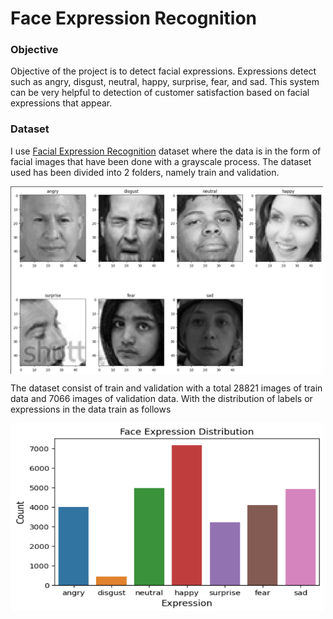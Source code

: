 # Face Expression Recognition

### Objective
Objective of the project is to detect facial expressions. Expressions detect such as angry, disgust, neutral, happy, surprise, fear, and sad. This system can be very helpful to detection of customer satisfaction based on facial expressions that appear.

### Dataset
I use [Facial Expression Recognition](https://docs.google.com/uc?export=download&confirm=t&id=1b4DZIS7VfBI_V8-DbpsaCP0ij8u1K3hJ) dataset where the data is in the form of facial images that have been done with a grayscale process. The dataset used has been divided into 2 folders, namely train and validation. 

<img align="center" width="500" height="300" src="https://github.com/fuadmaulana0812/MyPortfolio/blob/bedfa25030933028af3d89d8334a1c1f2be1fe66/Projects/Face%20Expression%20Recognition/Images/face_image.png">

The dataset consist of train and validation with a total 28821 images of train data and 7066 images of validation data. With the distribution of labels or expressions in the data train as follows

<img align="center" width="500" height="300" src="https://github.com/fuadmaulana0812/MyPortfolio/blob/cacc822785d55fef83e2e3ce0a870b9c15d4f816/Projects/Face%20Expression%20Recognition/Images/labels_distribution.png">


